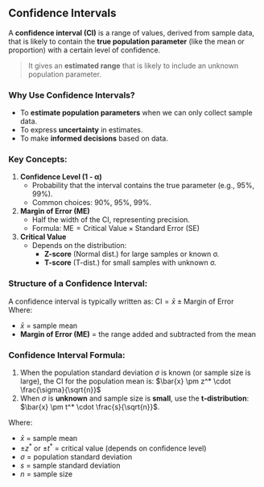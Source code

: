 ## Confidence Intervals
A **confidence interval (CI)** is a range of values, derived from sample data, that is likely to contain the **true population parameter** (like the mean or proportion) with a certain level of confidence.
> It gives an **estimated range** that is likely to include an unknown population parameter.

### Why Use Confidence Intervals?
- To **estimate population parameters** when we can only collect sample data.
- To express **uncertainty** in estimates.
- To make **informed decisions** based on data.

### **Key Concepts:**
1. **Confidence Level (1 - α)**  
   - Probability that the interval contains the true parameter (e.g., 95%, 99%).
   - Common choices: 90%, 95%, 99%.
2. **Margin of Error (ME)**  
   - Half the width of the CI, representing precision.  
   - Formula:  $\text{ME} = \text{Critical Value} \times \text{Standard Error (SE)}$
3. **Critical Value**  
   - Depends on the distribution:
     - **Z-score** (Normal dist.) for large samples or known σ.
     - **T-score** (T-dist.) for small samples with unknown σ.

### Structure of a Confidence Interval:
A confidence interval is typically written as:  $\text{CI} = \bar{x} \pm \text{Margin of Error}$  
Where:  
- $\bar{x}$ = sample mean
- **Margin of Error (ME)** = the range added and subtracted from the mean

### Confidence Interval Formula:
1. When the population standard deviation $\sigma$ is known (or sample size is large), the CI for the population mean is:  $\bar{x} \pm z^* \cdot \frac{\sigma}{\sqrt{n}}$
2. When $\sigma$ is **unknown** and sample size is **small**, use the **t-distribution**:  $\bar{x} \pm t^* \cdot \frac{s}{\sqrt{n}}$.  

Where:
- $\bar{x}$ = sample mean  
- $\pm z^*$ or $\pm t^*$ = critical value (depends on confidence level)  
- $\sigma$ = population standard deviation  
- $s$ = sample standard deviation  
- $n$ = sample size
